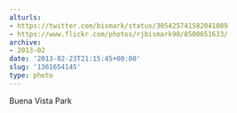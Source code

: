 ```yaml
---
alturls:
- https://twitter.com/bismark/status/305425741582041089
- https://www.flickr.com/photos/rjbismark90/8500651633/
archive:
- 2013-02
date: '2013-02-23T21:15:45+00:00'
slug: '1361654145'
type: photo
---
```


Buena Vista Park

